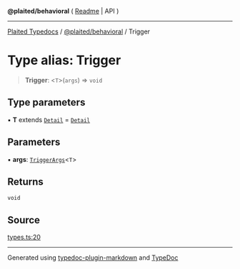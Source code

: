 **@plaited/behavioral** ( [Readme](../README.md) \| API )

***

[Plaited Typedocs](../../../modules.md) / [@plaited/behavioral](../modules.md) / Trigger

# Type alias: Trigger

> **Trigger**: \<`T`\>(`args`) => `void`

## Type parameters

▪ **T** extends [`Detail`](Detail.md) = [`Detail`](Detail.md)

## Parameters

▪ **args**: [`TriggerArgs`](TriggerArgs.md)\<`T`\>

## Returns

`void`

## Source

[types.ts:20](https://github.com/plaited/plaited/blob/b151218/libs/behavioral/src/types.ts#L20)

***

Generated using [typedoc-plugin-markdown](https://www.npmjs.com/package/typedoc-plugin-markdown) and [TypeDoc](https://typedoc.org/)
